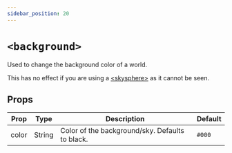 ```yaml
---
sidebar_position: 20
---
```


# `<background>`

Used to change the background color of a world.

This has no effect if you are using a [<skysphere\>](/sdk/ref/skysphere) as it cannot be seen.

## Props

| Prop  | Type   | Description                                     | Default |
| ----- | ------ | ----------------------------------------------- | ------- |
| color | String | Color of the background/sky. Defaults to black. | `#000`  |
